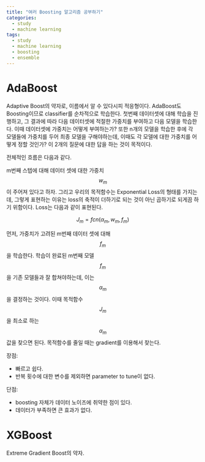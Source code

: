 ```yaml
---
title: "여러 Boosting 알고리즘 공부하기"
categories:
  - study
  - machine learning
tags:
  - study
  - machine learning
  - boosting
  - ensemble
---
```


# AdaBoost
Adaptive Boost의 약자로, 이름에서 알 수 있다시피 적응형이다. 
AdaBoost도 Boosting이므로 classifier를 순차적으로 학습한다. 첫번째 데이터셋에 대해 학습을 진행하고, 그 결과에 따라 다음 데이터셋에 적절한 가중치를 부여하고 다음 모델을 학습한다. 이때 데이터셋에 가중치는 어떻게 부여하는가? 또한 n개의 모델을 학습한 후에 각 모델들에 가중치를 두어 최종 모델을 구해야하는데, 이때도 각 모델에 대한 가중치를 어떻게 정할 것인가? 이 2개의 질문에 대한 답을 하는 것이 목적이다.

전체적인 흐름은 다음과 같다.

m번째 스텝에 대해 데이터 셋에 대한 가중치 $$w_m$$이 주어져 있다고 하자. 그리고 우리의 목적함수는 Exponential Loss의 형태를 가지는데, 그렇게 표현하는 이유는 loss의 축적이 더하기로 되는 것이 아닌 곱하기로 되게끔 하기 위함이다. Loss는 다음과 같이 표현된다.

$$J_m = fcn(\alpha_m, w_m, f_m) $$

먼저, 가중치가 고려된 m번째 데이터 셋에 대해 $$f_m$$을 학습한다. 학습이 완료된 m번째 모델 $$f_m$$을 기존 모델들과 잘 합쳐야하는데, 이는 $$\alpha_m$$을 결정하는 것이다. 이때 목적함수 $$J_m$$을 최소로 하는 $$\alpha_m$$ 값을 찾으면 된다. 목적함수를 줄일 때는 gradient를 이용해서 찾는다. 


장점:
- 빠르고 쉽다.
- 반복 횟수에 대한 변수를 제외하면 parameter to tune이 없다.

단점:
- boosting 자체가 데이터 노이즈에 취약한 점이 있다.
- 데이터가 부족하면 큰 효과가 없다.


# XGBoost

Extreme Gradient Boost의 약자.
